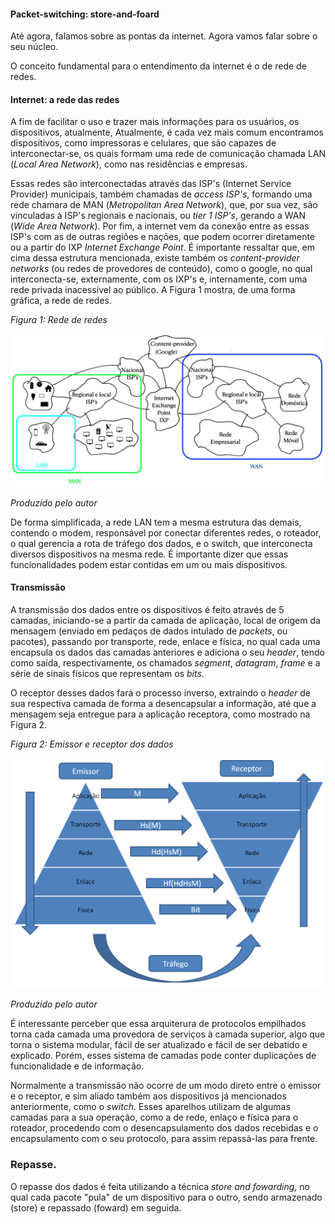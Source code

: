 
#### Packet-switching: store-and-foard

Até agora, falamos sobre as pontas da internet. Agora vamos falar sobre o seu núcleo.

O conceito fundamental para o entendimento da internet é o de rede de redes. 

#### Internet: a rede das redes

A fim de facilitar o uso e trazer mais informações para os usuários, os dispositivos, atualmente, 
Atualmente, é cada vez mais comum encontramos dispositivos, como impressoras e celulares, que são capazes de interconectar-se, os quais formam uma rede de comunicação chamada LAN (*Local Area Network*), como nas residências e empresas.

Essas redes são interconectadas através das ISP's (Internet Service Provider) municipais, também chamadas de *access ISP's*, formando uma rede chamara de MAN (*Metropolitan Area Network*), que, por sua vez, são vinculadas à ISP's regionais e nacionais, ou *tier 1 ISP's*, gerando a WAN (*Wide Area Network*). Por fim, a internet vem da conexão entre as essas ISP's com as de outras regiões e nações, que podem ocorrer diretamente ou a partir do IXP *Internet Exchange Point*. É importante ressaltar que, em cima dessa estrutura mencionada, existe também os *content-provider networks* (ou redes de provedores de conteúdo), como o google, no qual interconecta-se, externamente, com os IXP's e, internamente, com uma rede privada inacessível ao público. A Figura 1 mostra, de uma forma gráfica, a rede de redes.



*Figura 1: Rede de redes*

![Figura 1](imagens/redes.png)

*Produzido pelo autor*



De forma simplificada, a rede LAN tem a mesma estrutura das demais, contendo o modem, responsável por conectar diferentes redes, o roteador, o qual gerencia a rota de tráfego dos dados, e o switch, que interconecta diversos dispositivos na mesma rede. É importante dizer que essas funcionalidades podem estar contidas em um ou mais dispositivos.


#### Transmissão

A transmissão dos dados entre os dispositivos é feito através de 5 camadas, iniciando-se a partir da camada de aplicação, local de origem da mensagem (enviado em pedaços de dados intulado de *packets*, ou pacotes), passando por transporte, rede, enlace e física, no qual cada uma encapsula os dados das camadas anteriores e adiciona o seu *header*, tendo como saída, respectivamente, os chamados *segment*, *datagram*, *frame* e a série de sinais físicos que representam os *bits*.

O receptor desses dados fará o processo inverso, extraindo o *header* de sua respectiva camada de forma a desencapsular a informação, até que a mensagem seja entregue para a aplicação receptora, como mostrado na Figura 2.


*Figura 2: Emissor e receptor dos dados*

![Figura 2](imagens/Emissor%20e%20receptor%20dos%20dados.png)

*Produzido pelo autor*

É interessante perceber que essa arquiterura de protocolos empilhados torna cada camada uma provedora de serviços à camada superior, algo que torna o sistema modular, fácil de ser atualizado e fácil de ser debatido e explicado. Porém, esses sistema de camadas pode conter duplicações de funcionalidade e de informação.

Normalmente a transmissão não ocorre de um modo direto entre o emissor e o receptor, e sim aliado também aos dispositivos já mencionados anteriormente, como o *switch*. Esses aparelhos utilizam de algumas camadas para a sua operação, como a de rede, enlaço e física para o roteador, procedendo com o desencapsulamento dos dados recebidas e o encapsulamento com o seu protocolo, para assim repassá-las para frente.

### Repasse.

O repasse dos dados é feita utilizando a técnica *store and fowarding*, no qual cada pacote "pula" de um dispositivo para o outro, sendo armazenado (store) e repassado (foward) em seguida.

